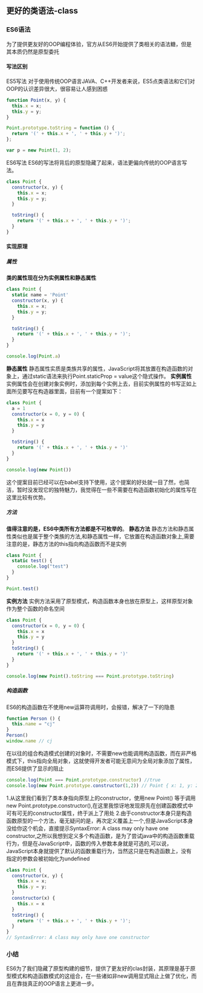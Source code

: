 ## 更好的类语法-class

### ES6语法
为了提供更友好的OOP编程体验，官方从ES6开始提供了类相关的语法糖，但是其本质仍然是原型委托
#### 写法区别
ES5写法
对于使用传统OOP语言JAVA、C++开发者来说，ES5点类语法和它们对OOP的认识差异很大，很容易让人感到困惑 
```js
function Point(x, y) {
  this.x = x;
  this.y = y;
}

Point.prototype.toString = function () {
  return '(' + this.x + ', ' + this.y + ')';
};

var p = new Point(1, 2);
```
ES6写法
ES6的写法将背后的原型隐藏了起来，语法更偏向传统的OOP语言写法。
```js
class Point {
  constructor(x, y) {
    this.x = x;
    this.y = y;
  }

  toString() {
    return '(' + this.x + ', ' + this.y + ')';
  }
}
```
#### 实现原理
##### 属性
**类的属性现在分为实例属性和静态属性**
```js
class Point {
  static name = 'Point'
  constructor(x, y) {
    this.x = x;
    this.y = y;
  }

  toString() {
    return '(' + this.x + ', ' + this.y + ')';
  }
}

console.log(Point.a)
```
**静态属性**
静态属性实质是类族共享的属性，JavaScript将其放置在构造函数的对象上，通过static语法来执行Point.staticProp = value这个隐式操作。
**实例属性**
实例属性会在创建对象实例时，添加到每个实例上去，目前实例属性的书写正如上面所见要写在构造器里面，目前有一个提案如下：
```js
class Point {
  a = 1
  constructor(x = 0, y = 0) {
    this.x = x
    this.y = y
  }

  toString() {
    return '(' + this.x + ', ' + this.y + ')'
  }
}

console.log(new Point())
```
这个提案目前已经可以在babel支持下使用，这个提案的好处就一目了然，也简洁，暂时没发现它的独特魅力，我觉得在一些不需要在构造函数初始化的属性写在这里比较有优势。

##### 方法
**值得注意的是，ES6中类所有方法都是不可枚举的**。
**静态方法**
静态方法和静态属性类似也是属于整个类族的方法,和静态属性一样，它放置在构造函数对象上,需要注意的是，静态方法的this指向构造函数而不是实例
```js
class Point {
  static test() {
    console.log("test")
  }
}

Point.test()
```
**实例方法**
实例方法采用了原型模式，构造函数本身也放在原型上，这样原型对象作为整个函数的命名空间
```js
class Point {
  constructor(x = 0, y = 0) {
    this.x = x
    this.y = y
  }
  toString() {
    return '(' + this.x + ', ' + this.y + ')'
  }
}

console.log(new Point().toString === Point.prototype.toString)
```
##### 构造函数
ES6的构造函数在不使用new运算符调用时，会报错，解决了一下的隐患
```js
function Person () {
  this.name = "cj"
}
Person() 
window.name // cj
```
在以往的组合构造模式创建的对象时，不需要new也能调用构造函数，而在非严格模式下，this指向全局对象，这就使得开发者可能无意间为全局对象添加了属性，而ES6提供了显示的阻止
```js
console.log(Point === Point.prototype.constructor) //true
console.log(new Point.prototype.constructor(1,2)) // Point { x: 1, y: 2 }
```
1.从这里我们看到了类本身指向原型上的constructor，使用new Point() 等于调用new Point.prototype.constructor(),在这里我惊讶地发现原先在创建函数模式中可有可无的constructor属性，终于派上了用处
2.由于constructor本身只是构造函数原型的一个方法，毫无疑问的是，再次定义覆盖上一个,但是JavaScript本身没给你这个机会，直接提示SyntaxError: A class may only have one constructor,之所以我想到定义多个构造函数，是为了尝试java中的构造函数重载行为，但是在JavaScript中，函数的传入参数本身就是可选的,可以说，JavaScript本身就提供了默认的函数重载行为，当然这只是在构造函数上，没有指定的参数会被初始化为undefined
```js
class Point {
  constructor(x, y) {
    this.x = x;
    this.y = y;
  }
  constructor(x) {
    this.x = x
  }
  toString() {
    return '(' + this.x + ', ' + this.y + ')';
  }
}
// SyntaxError: A class may only have one constructor
```

### 小结
ES6为了我们隐藏了原型构建的细节，提供了更友好的clas封装，其原理是基于原型模式和构造函数模式的这组合，在一些诸如非new调用显式阻止上做了优化，而且在靠拢真正的OOP语言上更进一步。